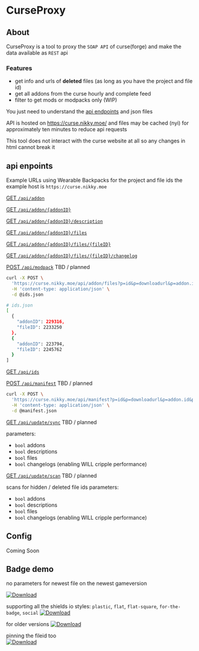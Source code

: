 # CurseProxy

## About

CurseProxy is a tool to proxy the `SOAP API` of curse(forge) and make the data available as `REST` api

### Features
- get info and urls of **deleted** files (as long as you have the project and file id)
- get all addons from the curse hourly and complete feed
- filter to get mods or modpacks only (WIP)

You just need to understand the [api endpoints](#api-enpoints) and json files

API is hosted on https://curse.nikky.moe/ and files may be cached (nyi) for approximately ten minutes to reduce api requests

This tool does not interact with the curse website at all so any changes in html cannot break it

## api enpoints

Example URLs using Wearable Backpacks for the project and file ids
the example host is `https://curse.nikky.moe`

[GET `/api/addon`](https://curse.nikky.moe/api/addon)

[GET `/api/addon/{addonID}`](https://curse.nikky.moe/api/addon/287323)

[GET `/api/addon/{addonID}/description`](https://curse.nikky.moe/api/addon/287323/description)

[GET `/api/addon/{addonID}/files`](https://curse.nikky.moe/api/addon/287323/files)

[GET `/api/addon/{addonID}/files/{fileID}`](https://curse.nikky.moe/api/addon/287323/files/2535294)

[GET `/api/addon/{addonID}/files/{fileID}/changelog`](https://curse.nikky.moe/api/addon/287323/files/2535294/changelog)

[POST `/api/modpack`](https://curse.nikky.moe/api/addon/files) TBD / planned

```sh
curl -X POST \
  'https://curse.nikky.moe/api/addon/files?p=id&p=downloadurl&p=addon.id&p=addon.name&p=addon.categorysection.name&p=addon.categorysection.packagetype&p=addon.categorysection.path' \
  -H 'content-type: application/json' \
  -d @ids.json

# ids.json
[
  {  
    "addonID": 229316,
    "fileID": 2233250
  },
  {  
    "addonID": 223794,
    "fileID": 2245762
  }
]
```

[GET `/api/ids`](https://curse.nikky.moe/api/ids)


[POST `/api/manifest`](https://curse.nikky.moe/api/manifest) TBD / planned

```sh
curl -X POST \
  'https://curse.nikky.moe/api/manifest?p=id&p=downloadurl&p=addon.id&p=addon.name&p=addon.categorysection.name&p=addon.categorysection.packagetype&p=addon.categorysection.path' \
  -H 'content-type: application/json' \
  -d @manifest.json
```

[GET `/api/update/sync`](https://curse.nikky.moe/api/update/sync) TBD / planned

parameters:

- `bool` addons
- `bool` descriptions
- `bool` files
- `bool` changelogs (enabling WILL cripple performance)

[GET `/api/update/scan`](https://curse.nikky.moe/api/update/scan) TBD / planned

scans for hidden / deleted file ids
parameters:

- `bool` addons
- `bool` descriptions
- `bool` files
- `bool` changelogs (enabling WILL cripple performance)

## Config

Coming Soon

## Badge demo

no parameters for newest file on the newest gameversion

[![Download](https://curse.nikky.moe/api/img/287323)](https://curse.nikky.moe/api/url/287323)

supporting all the shields io styles: `plastic`, `flat`, `flat-square`, `for-the-badge`, `social`
[![Download](https://curse.nikky.moe/api/img/287323?style=social)](https://curse.nikky.moe/api/url/287323)

for older versions
[![Download](https://curse.nikky.moe/api/img/287323?version=1.7.10)](https://curse.nikky.moe/api/url/287323?version=1.7.10)

pinning the fileid too  
[![Download](https://curse.nikky.moe/api/img/246105/2535073)](https://curse.nikky.moe/api/url/246105/2535073)

